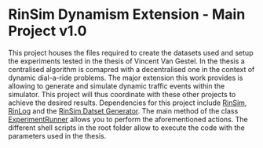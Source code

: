 # RinSim Dynamism Extension - Main Project v1.0 

This project houses the files required to create the datasets used and setup the experiments tested in the thesis of Vincent Van Gestel.
In the thesis a centralised algorithm is comapred with a decentralised one in the context of dynamic dial-a-ride problems.
The major extension this work provides is allowing to generate and simulate dynamic traffic events within the simulator.
This project will thus coordinate with these other projects to achieve the desired results.
Dependencies for this project include [RinSim](https://github.com/rinde/RinSim/tree/v4.4.2), [RinLog](https://github.com/rinde/RinLog/tree/develop) and the [RinSim Datset Generator](https://github.com/VincentVanGestel/pdptw-dataset-generator).
The main method of the class [ExperimentRunner](src/main/java/com/github/vincentvangestel/rinsimextension/experiment/ExperimentRunner.java) allows you to perform the aforementioned actions.
The different shell scripts in the root folder allow to execute the code with the parameters used in the thesis.
